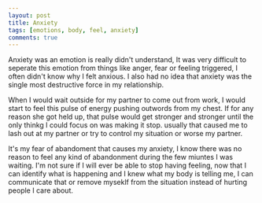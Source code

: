 ```yaml
---
layout: post
title: Anxiety
tags: [emotions, body, feel, anxiety]
comments: true
---
```

Anxiety was an emotion is really didn't understand, It was very difficult to seperate this emotion from things like anger, fear or feeling triggered, I often didn't know why I felt anxious. I also  had no idea that anxiety was the single most destructive force in my relationship.   

When I would wait outside for my partner to come out from work, I would start to feel this pulse of energy pushing outwords from my chest. If for any reason she got held up, that pulse would get stronger and stronger until the only thinkg I could focus on was making it stop. usually that caused me to lash out at my partner or try to control my situation or worse my partner.   

It's my fear of abandoment that causes my anxiety, I know there was no reason to feel any kind of abandonment during the few miuntes I was waiting. I'm not sure if I will ever be able to stop having feeling, now that I can identify what is happening and I knew what my body is telling me, I can communicate that or remove myseklf from the situation instead of hurting people I care about.